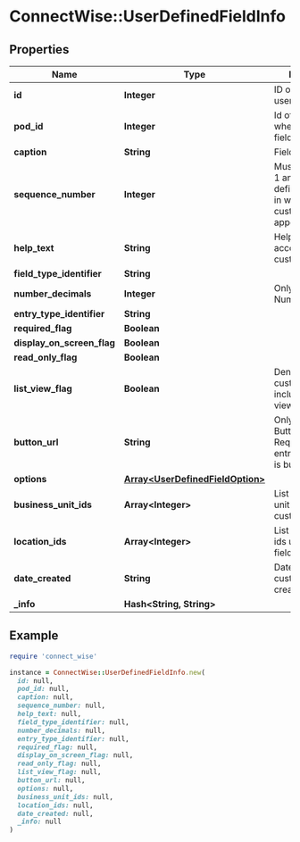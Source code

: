# ConnectWise::UserDefinedFieldInfo

## Properties

| Name | Type | Description | Notes |
| ---- | ---- | ----------- | ----- |
| **id** | **Integer** | ID of the custom user defined field | [optional] |
| **pod_id** | **Integer** | Id of the Pod where the custom field will be placed | [optional] |
| **caption** | **String** | Field caption | [optional] |
| **sequence_number** | **Integer** | Must be between 1 and 500.  This defines the order in which the custom fields will appear | [optional] |
| **help_text** | **String** | Help text to accompany the custom field | [optional] |
| **field_type_identifier** | **String** |  | [optional] |
| **number_decimals** | **Integer** | Only valid for Number or percent | [optional] |
| **entry_type_identifier** | **String** |  | [optional] |
| **required_flag** | **Boolean** |  | [optional] |
| **display_on_screen_flag** | **Boolean** |  | [optional] |
| **read_only_flag** | **Boolean** |  | [optional] |
| **list_view_flag** | **Boolean** | Denotes that this custom field is included on a list view | [optional] |
| **button_url** | **String** | Only available with Button Field Type. Required when entryTypeIdentifier is button | [optional] |
| **options** | [**Array&lt;UserDefinedFieldOption&gt;**](UserDefinedFieldOption.md) |  | [optional] |
| **business_unit_ids** | **Array&lt;Integer&gt;** | List of business unit ids using custom field | [optional] |
| **location_ids** | **Array&lt;Integer&gt;** | List of locations ids using custom field | [optional] |
| **date_created** | **String** | Date in UTC the custom field was created | [optional] |
| **_info** | **Hash&lt;String, String&gt;** |  | [optional] |

## Example

```ruby
require 'connect_wise'

instance = ConnectWise::UserDefinedFieldInfo.new(
  id: null,
  pod_id: null,
  caption: null,
  sequence_number: null,
  help_text: null,
  field_type_identifier: null,
  number_decimals: null,
  entry_type_identifier: null,
  required_flag: null,
  display_on_screen_flag: null,
  read_only_flag: null,
  list_view_flag: null,
  button_url: null,
  options: null,
  business_unit_ids: null,
  location_ids: null,
  date_created: null,
  _info: null
)
```

